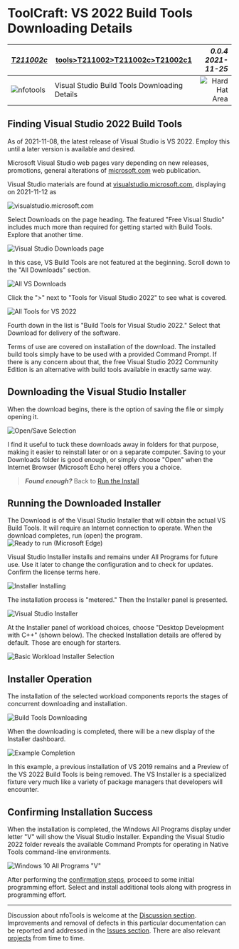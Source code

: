 <!-- T211002c1.md 0.0.4             UTF-8                          2021-11-25
     ----1----|----2----|----3----|----4----|----5----|----6----|----7----|--*

                   DETAILED VS 2022 BUILD TOOLS DOWNLOADING
     -->

# ToolCraft: VS 2022 Build Tools Downloading Details

| ***[T211002c](index.html)*** | [tools](../../)[>T211002](../)[>T211002c](.)[>T21002c1](T21002c1.html) | ***0.0.4 2021-11-25*** |
| :--                |       ---          | --: |
| ![nfotools](../../../images/nfoWorks-2014-06-02-1702-LogoSmall.png) | Visual Studio Build Tools Downloading Details | ![Hard Hat Area](../../../images/hardhat-logo.gif) |

## Finding Visual Studio 2022 Build Tools

As of 2021-11-08, the latest release of Visual Studio is VS 2022.  Employ this
until a later version is available and desired.

Microsoft Visual Studio web pages vary depending on new releases, promotions,
general alterations of [microsoft.com](https://microsoft.com) web publication.

Visual Studio materials are found at
[visualstudio.microsoft.com](https://visualstudio.microsoft.com), displaying
on 2021-11-12 as

![visualstudio.microsoft.com](VS2022-2021-11-12-1207-visualstudio.microsoft.com.png)

Select Downloads on the page heading.  The featured "Free Visual Studio"
includes much more than required for getting started with Build Tools.
Explore that another time.

![Visual Studio Downloads page](VS2022-2021-11-12-1210-downloadpage.png)

In this case, VS Build Tools are not featured at the beginning.  Scroll down
to the "All Downloads" section.

![All VS Downloads](VS2022-2021-11-12-1212-AllDownloads.png)

Click the ">" next to "Tools for Visual Studio 2022" to see what is covered.

![All Tools for VS 2022](VS2022-2021-11-12-1214-AllTools.png)

Fourth down in the list is "Build Tools for Visual Studio 2022."  Select that
Download for delivery of the software.

Terms of use are covered on installation of the download.  The installed build
tools simply have to be used with a provided Command Prompt.  If there is any
concern about that, the free Visual Studio 2022 Community Edition is an
alternative with build tools available in exactly same way.

## Downloading the Visual Studio Installer

When the download begins, there is the option of saving the file or simply
opening it.

![Open/Save Selection](VSBuildTools-2021-11-20-1908-OpenSaveDialog.png)

I find it useful to tuck these downloads away in folders for that purpose,
making it easier to reinstall later or on a separate computer.  Saving to
your Downloads folder is good enough, or simply choose "Open" when the
Internet Browser (Microsoft Echo here) offers you a choice.

> ***Found enough?*** Back to
[Run the Install](index.html#running-the-downloaded-installer)

## Running the Downloaded Installer

The Download is of the Visual Studio Installer that will obtain the actual
VS Build Tools.  It will require an Internet connection to operate.
When the download completes, run (open) the program.
![Ready to run (Microsoft Edge)](VSBuildTools-2021-11-08-0820-Install.png)

Visual Studio Installer installs and remains under All Programs for future
use.  Use it later to change the configuration and to check for updates.
Confirm the license terms here.

![Installer Installing](VSBuildTools-2021-11-08-0823-Installer.png)

The installation process is "metered." Then the Installer panel is presented.

![Visual Studio Installer](VSBuildTools-2021-11-08-0822-Install.png)

At the Installer panel of workload choices, choose "Desktop Development with
C++" (shown below).  The checked Installation details are offered by default.
Those are enough for starters.

![Basic Workload Installer Selection](VSBuildTools-2021-11-08-0826-Installer.png)

## Installer Operation

The installation of the selected workload components reports the stages of
concurrent downloading and installation.

![Build Tools Downloading](VSBuildTools-2021-11-08-0828-Installer.png)

When the downloading is completed, there will be a new display of the
Installer dashboard.

![Example Completion](VSBuildTools-2021-11-08-0843-InstallerCleanup.png)

In this example, a previous installation of VS 2019 remains and a Preview of
the VS 2022 Build Tools is being removed.  The VS Installer is a specialized
fixture very much like a variety of package managers that developers will
encounter.

## Confirming Installation Success

When the installation is completed, the Windows All Programs display under
letter "V" will show the Visual Studio Installer.  Expanding the Visual Studio
2022 folder reveals the available Command Prompts for operating in Native
Tools command-line environments.

![Windows 10 All Programs "V"](VSBuildTools-2021-11-12-1438-x64NativeCommand.png)

After performing the [confirmation steps](index.html/#confirming-installation-success),
proceed to some initial programming effort.  Select and install additional
tools along with progress in programming effort.

----

Discussion about nfoTools is welcome at the
[Discussion section](https://github.com/orcmid/nfoTools/discussions).
Improvements and removal of defects in this particular documentation can be
reported and addressed in the
[Issues section](https://github.com/orcmid/nfoTools/issues).  There are also
relevant [projects](https://github.com/orcmid/nfoTools/projects) from time to
time.

<!-- ----1----|----2----|----3----|----4----|----5----|----6----|----7----|--*

     0.0.4 2021-11-25T04:03Z Filled-in Installer Operation
     0.0.3 2021-11-21T18:30Z Finishing touches to final draft for now
     0.0.2 2021-11-13T00:44Z Cycling through progressive edit confirmations
     0.0.1 2021-10-30T15:54Z Repair dates
     0.0.0 2021-10-27T21:52Z Clone from tools/T211001c/index.md for
           boilerplate

            *** end of docs/tools/T211002/T211002c/index.md ***
     -->
